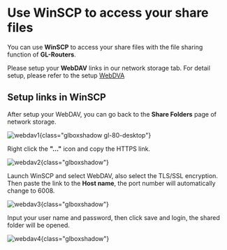 # Use WinSCP to access your share files

You can use **WinSCP** to access your share files with the file sharing function of **GL-Routers**.

Please setup your **WebDAV** links in our network storage tab. For detail setup, please refer to the setup [WebDVA](https://docs.gl-inet.com/router/en/4/interface_guide/network_storage/#set-up-webdav)

## Setup links in WinSCP

After setup your WebDAV, you can go back to the **Share Folders** page of network storage.

![webdav1](https://static.gl-inet.com/docs/en/4/tutorials/network_storage/webdav_client/webdav1.png){class="glboxshadow gl-80-desktop"}

Right click the **"..."** icon and copy the HTTPS link.

![webdav2](https://static.gl-inet.com/docs/en/4/tutorials/network_storage/webdav_client/webdav2.png){class="glboxshadow"}

Launch WinSCP and select WebDAV, also select the TLS/SSL encryption. Then paste the link to the **Host name**, the port number will automatically change to 6008.

![webdav3](https://static.gl-inet.com/docs/en/4/tutorials/network_storage/webdav_client/webdav3.png){class="glboxshadow"}

Input your user name and password, then click save and login, the shared folder will be opened.

![webdav4](https://static.gl-inet.com/docs/en/4/tutorials/network_storage/webdav_client/webdav4.png){class="glboxshadow"}

